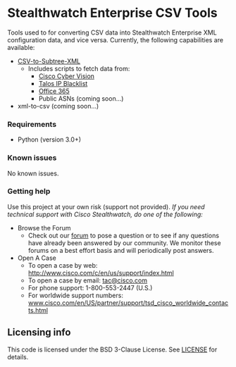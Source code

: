 
# Stealthwatch Enterprise CSV Tools
Tools used to for converting CSV data into Stealthwatch Enterprise XML configuration data, and vice versa. Currently, the following capabilities are available:
* [CSV-to-Subtree-XML](CSV-to-Subtree-XML)
   * Includes scripts to fetch data from:
      * [Cisco Cyber Vision](./CSV-to-Subtree-XML/Third-Party-Scripts/CyberVision)
      * [Talos IP Blacklist](https://github.com/CiscoSE/TalosBlacklistImporter)
      * [Office 365](https://github.com/CiscoSE/Office365Importer)
      * Public ASNs (coming soon...)
* xml-to-csv (coming soon...)

### Requirements
* Python (version 3.0+)

### Known issues
No known issues.

### Getting help
Use this project at your own risk (support not provided). *If you need technical support with Cisco Stealthwatch, do one of the following:*

* Browse the Forum
    * Check out our [forum](https://community.cisco.com/t5/custom/page/page-id/customFilteredByMultiLabel?board=j-disc-dev-security&labels=stealthwatch) to pose a question or to see if any questions have already been answered by our community. We monitor these forums on a best effort basis and will periodically post answers. 
* Open A Case
    * To open a case by web: http://www.cisco.com/c/en/us/support/index.html
    * To open a case by email: tac@cisco.com
    * For phone support: 1-800-553-2447 (U.S.)
    * For worldwide support numbers: www.cisco.com/en/US/partner/support/tsd_cisco_worldwide_contacts.html

## Licensing info
This code is licensed under the BSD 3-Clause License. See [LICENSE](./LICENSE) for details. 


